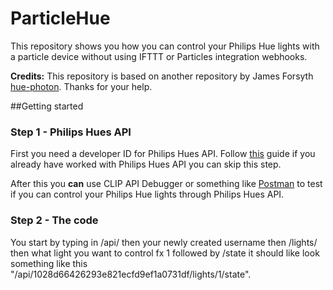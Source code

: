 # ParticleHue
This repository shows you how you can control your Philips Hue lights with a particle device without using IFTTT or Particles integration webhooks. 

**Credits:** This repository is based on another repository by James Forsyth [hue-photon](https://github.com/fsyth/hue-photon). Thanks for your help.

##Getting started
### Step 1 - Philips Hues API
First you need a developer ID for Philips Hues API. Follow [this](https://developers.meethue.com/develop/get-started-2/) guide if you already have worked with Philips Hues API you can skip this step.

After this you **can** use CLIP API Debugger or something like [Postman](https://chrome.google.com/webstore/detail/postman/djdcfiocijfjponepmbbdmbeblofhfff?utm_source=chrome-ntp-icon) to test if you can control your Philips Hue lights through Philips Hues API. 

### Step 2 - The code


You start by typing in /api/ then your newly created username then /lights/ then what light you want to control fx 1 followed by /state it should like look something like this "/api/1028d66426293e821ecfd9ef1a0731df/lights/1/state". 
